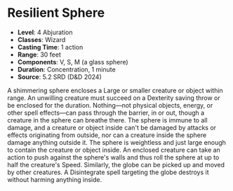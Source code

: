 # Resilient Sphere

- **Level**: 4 Abjuration
- **Classes**: Wizard
- **Casting Time**: 1 action
- **Range**: 30 feet
- **Components**: V, S, M (a glass sphere)
- **Duration**: Concentration, 1 minute
- **Source**: 5.2 SRD (D&D 2024)

A shimmering sphere encloses a Large or smaller creature or object within range. An unwilling creature must succeed on a Dexterity saving throw or be enclosed for the duration. Nothing—not physical objects, energy, or other spell effects—can pass through the barrier, in or out, though a creature in the sphere can breathe there. The sphere is immune to all damage, and a creature or object inside can't be damaged by attacks or effects originating from outside, nor can a creature inside the sphere damage anything outside it. The sphere is weightless and just large enough to contain the creature or object inside. An enclosed creature can take an action to push against the sphere's walls and thus roll the sphere at up to half the creature's Speed. Similarly, the globe can be picked up and moved by other creatures. A Disintegrate spell targeting the globe destroys it without harming anything inside.

